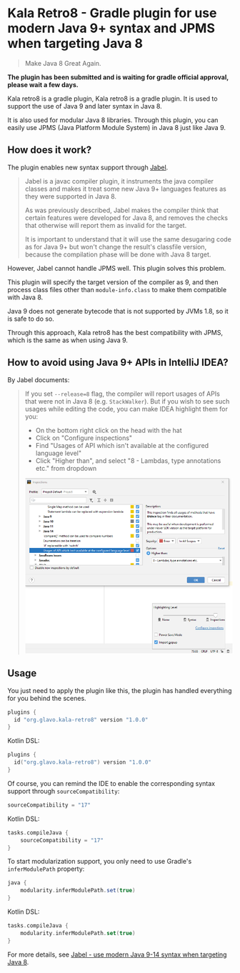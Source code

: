 # Kala Retro8 - Gradle plugin for use modern Java 9+ syntax and JPMS when targeting Java 8

> Make Java 8 Great Again.

**The plugin has been submitted and is waiting for gradle official approval, please wait a few days.**

Kala retro8 is a gradle plugin, Kala retro8 is a gradle plugin. 
It is used to support the use of Java 9 and later syntax in Java 8.

It is also used for modular Java 8 libraries. Through this plugin, 
you can easily use JPMS (Java Platform Module System) in Java 8 just like Java 9.

## How does it work?

The plugin enables new syntax support through [Jabel](https://github.com/bsideup/jabel).

> Jabel is a javac compiler plugin, it instruments the java compiler classes 
and makes it treat some new Java 9+ languages features as they were supported 
in Java 8.
> 
> As was previously described, Jabel makes the compiler think that certain features were developed for Java 8, 
and removes the checks that otherwise will report them as invalid for the target.
> 
> It is important to understand that it will use the same desugaring code as for Java 9+ but won't change the result's 
classfile version, because the compilation phase will be done with Java 8 target.

However, Jabel cannot handle JPMS well. This plugin solves this problem.

This plugin will specify the target version of the compiler as 9, 
and then process class files other than `module-info.class` to make them
compatible with Java 8. 

Java 9 does not generate bytecode that is not supported 
by JVMs 1.8, so it is safe to do so.

Through this approach, Kala retro8 has the best compatibility with JPMS,
which is the same as when using Java 9.

## How to avoid using Java 9+ APIs in IntelliJ IDEA?

By Jabel documents:

> If you set `--release=8` flag, the compiler will report usages of APIs that were not in Java 8 (e.g. `StackWalker`). But if you wish to see such usages while editing the code, you can make IDEA highlight them for you:
> 
> * On the bottom right click on the head with the hat
> * Click on "Configure inspections"
> * Find "Usages of API which isn't available at the configured language level"
> * Click "Higher than", and select "8 - Lambdas, type annotations etc." from dropdown
> 
> ![](idea-setting-language-level-inspection.png)

## Usage

You just need to apply the plugin like this,
the plugin has handled everything for you behind the scenes.

```groovy
plugins {
  id "org.glavo.kala-retro8" version "1.0.0"
}
```

Kotlin DSL:
```kotlin
plugins {
  id("org.glavo.kala-retro8") version "1.0.0"
}
```

Of course, you can remind the IDE to enable the corresponding 
syntax support through `sourceCompatibility`:

```groovy
sourceCompatibility = "17"
```

Kotlin DSL:
```kotlin
tasks.compileJava {
    sourceCompatibility = "17"
}
```

To start modularization support, 
you only need to use Gradle's `inferModulePath` property:

```groovy
java {
    modularity.inferModulePath.set(true)
}
```

Kotlin DSL:
```kotlin
tasks.compileJava {
    modularity.inferModulePath.set(true)
}
```

For more details, see [Jabel - use modern Java 9-14 syntax when targeting Java 8](https://github.com/bsideup/jabel).